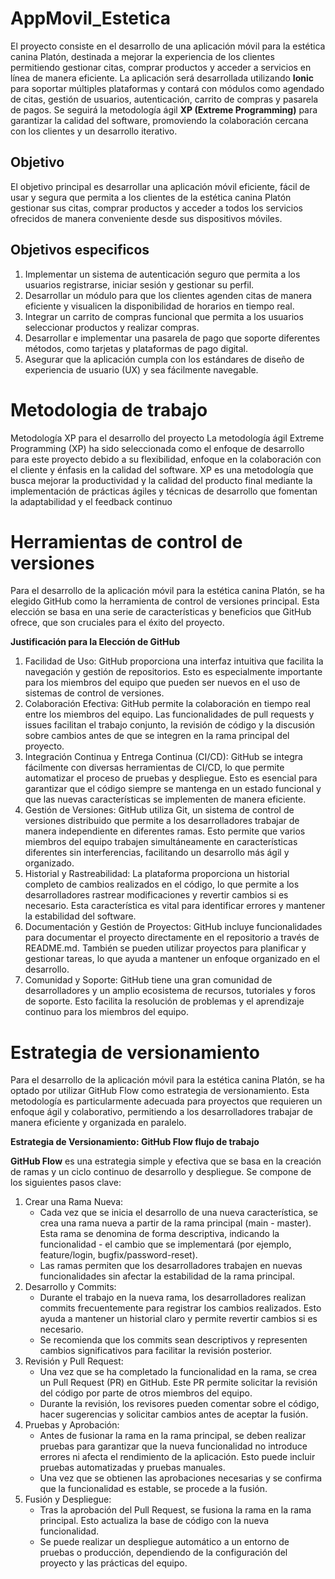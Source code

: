 # AppMovil_Estetica
El proyecto consiste en el desarrollo de una aplicación móvil para la estética canina Platón, destinada a mejorar la experiencia de los clientes permitiendo gestionar citas, comprar productos y acceder a servicios en línea de manera eficiente. La aplicación será desarrollada utilizando **Ionic** para soportar múltiples plataformas y contará con módulos como agendado de citas, gestión de usuarios, autenticación, carrito de compras y pasarela de pagos. Se seguirá la metodología ágil **XP (Extreme Programming)** para garantizar la calidad del software, promoviendo la colaboración cercana con los clientes y un desarrollo iterativo.

## Objetivo
El objetivo principal es desarrollar una aplicación móvil eficiente, fácil de usar y segura que permita a los clientes de la estética canina Platón gestionar sus citas, comprar productos y acceder a todos los servicios ofrecidos de manera conveniente desde sus dispositivos móviles.
## **Objetivos especificos**
1.	Implementar un sistema de autenticación seguro que permita a los usuarios registrarse, iniciar sesión y gestionar su perfil.
2.	Desarrollar un módulo para que los clientes agenden citas de manera eficiente y visualicen la disponibilidad de horarios en tiempo real.
3.	Integrar un carrito de compras funcional que permita a los usuarios seleccionar productos y realizar compras.
4.	Desarrollar e implementar una pasarela de pago que soporte diferentes métodos, como tarjetas y plataformas de pago digital.
5.	Asegurar que la aplicación cumpla con los estándares de diseño de experiencia de usuario (UX) y sea fácilmente navegable.

# Metodologia de trabajo
Metodología XP para el desarrollo del proyecto
La metodología ágil Extreme Programming (XP) ha sido seleccionada como el enfoque de desarrollo para este proyecto debido a su flexibilidad, enfoque en la colaboración con el cliente y énfasis en la calidad del software. XP es una metodología que busca mejorar la productividad y la calidad del producto final mediante la implementación de prácticas ágiles y técnicas de desarrollo que fomentan la adaptabilidad y el feedback continuo

# Herramientas de control de versiones
Para el desarrollo de la aplicación móvil para la estética canina Platón, se ha elegido GitHub como la herramienta de control de versiones principal. Esta elección se basa en una serie de características y beneficios que GitHub ofrece, que son cruciales para el éxito del proyecto.

**Justificación para la Elección de GitHub**

1.	Facilidad de Uso: GitHub proporciona una interfaz intuitiva que facilita la navegación y gestión de repositorios. Esto es especialmente importante para los miembros del equipo que pueden ser nuevos en el uso de sistemas de control de versiones.
2.	Colaboración Efectiva: GitHub permite la colaboración en tiempo real entre los miembros del equipo. Las funcionalidades de pull requests y issues facilitan el trabajo conjunto, la revisión de código y la discusión sobre cambios antes de que se integren en la rama principal del proyecto.
3.	Integración Continua y Entrega Continua (CI/CD): GitHub se integra fácilmente con diversas herramientas de CI/CD, lo que permite automatizar el proceso de pruebas y despliegue. Esto es esencial para garantizar que el código siempre se mantenga en un estado funcional y que las nuevas características se implementen de manera eficiente.
4.	Gestión de Versiones: GitHub utiliza Git, un sistema de control de versiones distribuido que permite a los desarrolladores trabajar de manera independiente en diferentes ramas. Esto permite que varios miembros del equipo trabajen simultáneamente en características diferentes sin interferencias, facilitando un desarrollo más ágil y organizado.
5.	Historial y Rastreabilidad: La plataforma proporciona un historial completo de cambios realizados en el código, lo que permite a los desarrolladores rastrear modificaciones y revertir cambios si es necesario. Esta característica es vital para identificar errores y mantener la estabilidad del software.
6.	Documentación y Gestión de Proyectos: GitHub incluye funcionalidades para documentar el proyecto directamente en el repositorio a través de README.md. También se pueden utilizar proyectos para planificar y gestionar tareas, lo que ayuda a mantener un enfoque organizado en el desarrollo.
7.	Comunidad y Soporte: GitHub tiene una gran comunidad de desarrolladores y un amplio ecosistema de recursos, tutoriales y foros de soporte. Esto facilita la resolución de problemas y el aprendizaje continuo para los miembros del equipo.

# Estrategia de versionamiento

Para el desarrollo de la aplicación móvil para la estética canina Platón, se ha optado por utilizar GitHub Flow como estrategia de versionamiento. Esta metodología es particularmente adecuada para proyectos que requieren un enfoque ágil y colaborativo, permitiendo a los desarrolladores trabajar de manera eficiente y organizada en paralelo.

**Estrategia de Versionamiento: GitHub Flow flujo de trabajo**

**GitHub Flow** es una estrategia simple y efectiva que se basa en la creación de ramas y un ciclo continuo de desarrollo y despliegue. Se compone de los siguientes pasos clave:

1.	Crear una Rama Nueva:
    -	Cada vez que se inicia el desarrollo de una nueva característica, se crea una rama nueva a partir de la rama principal (main - master). Esta rama se denomina de forma descriptiva, indicando la funcionalidad - el cambio que se implementará (por ejemplo, feature/login, bugfix/password-reset).
    -	Las ramas permiten que los desarrolladores trabajen en nuevas funcionalidades sin afectar la estabilidad de la rama principal.
2.	Desarrollo y Commits:
    -	Durante el trabajo en la nueva rama, los desarrolladores realizan commits frecuentemente para registrar los cambios realizados. Esto ayuda a mantener un historial claro y permite revertir cambios si es necesario.
    -	Se recomienda que los commits sean descriptivos y representen cambios significativos para facilitar la revisión posterior.
3.	Revisión y Pull Request:
    -	Una vez que se ha completado la funcionalidad en la rama, se crea un Pull Request (PR) en GitHub. Este PR permite solicitar la revisión del código por parte de otros miembros del equipo.
    -	Durante la revisión, los revisores pueden comentar sobre el código, hacer sugerencias y solicitar cambios antes de aceptar la fusión.
4.	Pruebas y Aprobación:
    -	Antes de fusionar la rama en la rama principal, se deben realizar pruebas para garantizar que la nueva funcionalidad no introduce errores ni afecta el rendimiento de la aplicación. Esto puede incluir pruebas automatizadas y pruebas manuales.
    -	Una vez que se obtienen las aprobaciones necesarias y se confirma que la funcionalidad es estable, se procede a la fusión.
5.	Fusión y Despliegue:
    -	Tras la aprobación del Pull Request, se fusiona la rama en la rama principal. Esto actualiza la base de código con la nueva funcionalidad.
    -	Se puede realizar un despliegue automático a un entorno de pruebas o producción, dependiendo de la configuración del proyecto y las prácticas del equipo.
  



